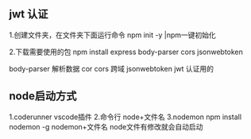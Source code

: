 ## jwt 认证

1.创建文件夹，在文件夹下面运行命令
npm init -y  |npm一键初始化

2.下载需要使用的包
npm install express body-parser cors jsonwebtoken

body-parser     解析数据
cor cors        跨域
jsonwebtoken  jwt  认证用的

##  node启动方式
1.coderunner vscode插件
2.命令行 node+文件名
3.nodemon  npm install nodemon -g nodemon+文件名  node文件有修改就会自动启动